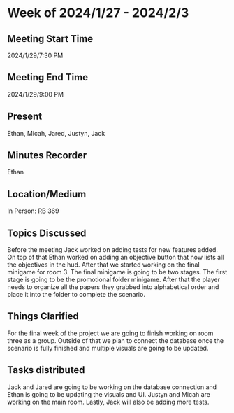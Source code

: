 # Week of 2024/1/27 - 2024/2/3

## Meeting Start Time
2024/1/29/7:30 PM

## Meeting End Time
2024/1/29/9:00 PM

## Present
Ethan, Micah, Jared, Justyn, Jack

## Minutes Recorder
Ethan

## Location/Medium
In Person: RB 369

## Topics Discussed
Before the meeting Jack worked on adding tests for new features added. On top of that Ethan worked on adding an objective button that now lists all the objectives
in the hud. After that we started working on the final minigame for room 3. The final minigame is going to be two stages. The first stage is going to be the promotional
folder minigame. After that the player needs to organize all the papers they grabbed into alphabetical order and place it into the folder to complete the scenario.

## Things Clarified
For the final week of the project we are going to finish working on room three as a group. Outside of that we plan to connect the database once the scenario is fully
finished and multiple visuals are going to be updated.

## Tasks distributed
Jack and Jared are going to be working on the database connection and Ethan is going to be updating the visuals and UI. Justyn and Micah are working on the main
room. Lastly, Jack will also be adding more tests.

